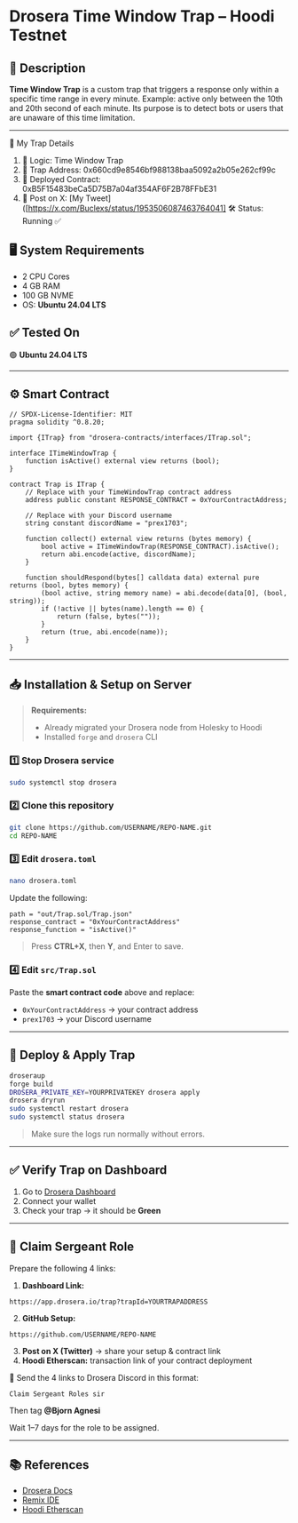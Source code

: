 # Drosera Time Window Trap – Hoodi Testnet

## 📌 Description
**Time Window Trap** is a custom trap that triggers a response only within a specific time range in every minute.
Example: active only between the 10th and 20th second of each minute.
Its purpose is to detect bots or users that are unaware of this time limitation.

---
🧪 My Trap Details

1. 🧠 Logic: Time Window Trap
2. 📍 Trap Address: 0x660cd9e8546bf988138baa5092a2b05e262cf99c
3. 📜 Deployed Contract: 0xB5F15483beCa5D75B7a04af354AF6F2B78FFbE31
4. 📸 Post on X: [My Tweet]([https://x.com/Buclexs/status/1953506087463764041]
🛠 Status: Running ✅

## 🖥️ System Requirements
- 2 CPU Cores
- 4 GB RAM
- 100 GB NVME
- OS: **Ubuntu 24.04 LTS**

## ✅ Tested On
🟢 **Ubuntu 24.04 LTS**

---

## ⚙️ Smart Contract

```solidity
// SPDX-License-Identifier: MIT
pragma solidity ^0.8.20;

import {ITrap} from "drosera-contracts/interfaces/ITrap.sol";

interface ITimeWindowTrap {
    function isActive() external view returns (bool);
}

contract Trap is ITrap {
    // Replace with your TimeWindowTrap contract address
    address public constant RESPONSE_CONTRACT = 0xYourContractAddress;

    // Replace with your Discord username
    string constant discordName = "prex1703";

    function collect() external view returns (bytes memory) {
        bool active = ITimeWindowTrap(RESPONSE_CONTRACT).isActive();
        return abi.encode(active, discordName);
    }

    function shouldRespond(bytes[] calldata data) external pure returns (bool, bytes memory) {
        (bool active, string memory name) = abi.decode(data[0], (bool, string));
        if (!active || bytes(name).length == 0) {
            return (false, bytes(""));
        }
        return (true, abi.encode(name));
    }
}
```

---

## 📥 Installation & Setup on Server

> **Requirements:**
> - Already migrated your Drosera node from Holesky to Hoodi
> - Installed `forge` and `drosera` CLI

### 1️⃣ Stop Drosera service
```bash
sudo systemctl stop drosera
```

### 2️⃣ Clone this repository
```bash
git clone https://github.com/USERNAME/REPO-NAME.git
cd REPO-NAME
```

### 3️⃣ Edit `drosera.toml`
```bash
nano drosera.toml
```
Update the following:
```
path = "out/Trap.sol/Trap.json"
response_contract = "0xYourContractAddress"
response_function = "isActive()"
```
> Press **CTRL+X**, then **Y**, and Enter to save.

### 4️⃣ Edit `src/Trap.sol`
Paste the **smart contract code** above and replace:
- `0xYourContractAddress` → your contract address
- `prex1703` → your Discord username

---

## 🚀 Deploy & Apply Trap

```bash
droseraup
forge build
DROSERA_PRIVATE_KEY=YOURPRIVATEKEY drosera apply
drosera dryrun
sudo systemctl restart drosera
sudo systemctl status drosera
```

> Make sure the logs run normally without errors.

---

## ✅ Verify Trap on Dashboard

1. Go to [Drosera Dashboard](https://app.drosera.io)
2. Connect your wallet
3. Check your trap → it should be **Green**

---

## 🏅 Claim Sergeant Role

Prepare the following 4 links:
1. **Dashboard Link:**
```
https://app.drosera.io/trap?trapId=YOURTRAPADDRESS
```
2. **GitHub Setup:**
```
https://github.com/USERNAME/REPO-NAME
```
3. **Post on X (Twitter)** → share your setup & contract link
4. **Hoodi Etherscan:** transaction link of your contract deployment

📩 Send the 4 links to Drosera Discord in this format:
```
Claim Sergeant Roles sir
```
Then tag **@Bjorn Agnesi**

Wait 1–7 days for the role to be assigned.

---

## 📚 References
- [Drosera Docs](https://docs.drosera.io)
- [Remix IDE](https://remix.ethereum.org)
- [Hoodi Etherscan](https://hoodi.etherscan.io)
